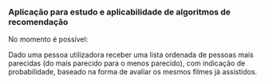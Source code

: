 ### Aplicação para estudo e aplicabilidade de algoritmos de recomendação

No momento é possível: 

Dado uma pessoa utilizadora receber uma lista ordenada de pessoas mais parecidas (do mais parecido para o menos parecido), com indicação de probabilidade, baseado na forma de avaliar os mesmos filmes já assistidos.